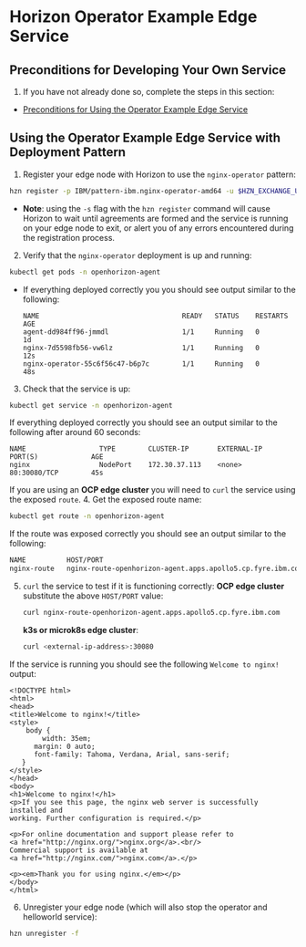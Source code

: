 # Horizon Operator Example Edge Service

## Preconditions for Developing Your Own Service

1. If you have not already done so, complete the steps in this section:

  - [Preconditions for Using the Operator Example Edge Service](README.md#preconditions)
  
## <a id=using-operator-pattern></a> Using the Operator Example Edge Service with Deployment Pattern

1. Register your edge node with Horizon to use the `nginx-operator` pattern:
  ```bash
  hzn register -p IBM/pattern-ibm.nginx-operator-amd64 -u $HZN_EXCHANGE_USER_AUTH
  ```
 - **Note**: using the `-s` flag with the `hzn register` command will cause Horizon to wait until agreements are formed and the service is running on your edge node to exit, or alert you of any errors encountered during the registration process. 

2. Verify that the `nginx-operator` deployment is up and running:
  ```bash
  kubectl get pods -n openhorizon-agent
  ```

- If everything deployed correctly you you should see output similar to the following:
  ```
  NAME                                   READY   STATUS    RESTARTS   AGE
  agent-dd984ff96-jmmdl                  1/1     Running   0          1d
  nginx-7d5598fb56-vw6lz                 1/1     Running   0          12s
  nginx-operator-55c6f56c47-b6p7c        1/1     Running   0          48s
  ```

3. Check that the service is up:
  ```bash
  kubectl get service -n openhorizon-agent
  ```

If everything deployed correctly you should see an output similar to the following after around 60 seconds:
  ```
  NAME                  TYPE        CLUSTER-IP       EXTERNAL-IP   PORT(S)             AGE
  nginx                 NodePort    172.30.37.113    <none>        80:30080/TCP        45s
  ```

If you are using an **OCP edge cluster** you will need to `curl` the service using the exposed `route`.
4. Get the exposed route name:
  ```bash
  kubectl get route -n openhorizon-agent
  ```
  
If the route was exposed correctly you should see an output similar to the following:
  ```bash
  NAME          HOST/PORT                                                    PATH   SERVICES   PORT   TERMINATION   WILDCARD
  nginx-route   nginx-route-openhorizon-agent.apps.apollo5.cp.fyre.ibm.com          nginx      8080                 None
  ```

5. `curl` the service to test if it is functioning correctly:
   **OCP edge cluster** substitute the above `HOST/PORT` value:
      ```bash
      curl nginx-route-openhorizon-agent.apps.apollo5.cp.fyre.ibm.com
      ```
   
   **k3s or microk8s edge cluster**:
      ```bash
      curl <external-ip-address>:30080
      ```

If the service is running you should see the following `Welcome to nginx!` output:
   ```
   <!DOCTYPE html>
   <html>
   <head>
   <title>Welcome to nginx!</title>
   <style>
       body {
           width: 35em;
         margin: 0 auto;
         font-family: Tahoma, Verdana, Arial, sans-serif;
      }
   </style>
   </head>
   <body>
   <h1>Welcome to nginx!</h1>
   <p>If you see this page, the nginx web server is successfully installed and
   working. Further configuration is required.</p>

   <p>For online documentation and support please refer to
   <a href="http://nginx.org/">nginx.org</a>.<br/>
   Commercial support is available at
   <a href="http://nginx.com/">nginx.com</a>.</p>

   <p><em>Thank you for using nginx.</em></p>
   </body>
   </html>
   ```

6. Unregister your edge node (which will also stop the operator and helloworld service):
  ```bash
  hzn unregister -f
  ```
